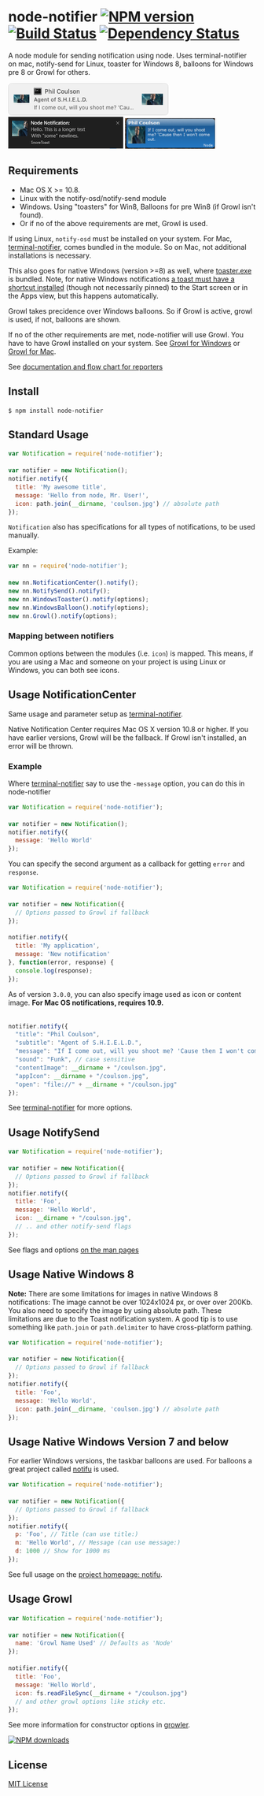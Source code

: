 # node-notifier [![NPM version][npm-image]][npm-url] [![Build Status][travis-image]][travis-url] [![Dependency Status][depstat-image]][depstat-url]

A node module for sending notification using node. Uses terminal-notifier on mac,
notify-send for Linux, toaster for Windows 8, balloons for Windows pre 8 or Growl for others.

![Mac Screenshot](https://github.com/mikaelbr/node-notifier/blob/master/example/mac.png)
![Native Windows Screenshot](https://github.com/mikaelbr/node-notifier/blob/master/example/windows.png)
![Growl Screenshot](https://github.com/mikaelbr/node-notifier/blob/master/example/growl.png)

## Requirements
- Mac OS X >= 10.8.
- Linux with the notify-osd/notify-send module
- Windows. Using "toasters" for Win8, Balloons for pre Win8 (if Growl isn't found).
- Or if no of the above requirements are met, Growl is used.

If using Linux, `notify-osd` must be installed on your system.
For Mac, [terminal-notifier](https://github.com/alloy/terminal-notifier), comes
bundled in the module. So on Mac, not additional installations is necessary.

This also goes for native Windows (version >=8) as well, where
[toaster.exe](https://github.com/nels-o/toaster) is bundled. Note, for native
Windows notifications [a toast must have a shortcut installed](http://msdn.microsoft.com/en-in/library/windows/apps/hh779727.aspx)
(though not necessarily pinned) to the Start screen or in the Apps view, but
this happens automatically.

Growl takes precidence over Windows balloons. So if Growl is active,
growl is used, if not, balloons are shown.

If no of the other requirements are met, node-notifier will use Growl.
You have to have Growl installed on your system. See
[Growl for Windows](http://www.growlforwindows.com/gfw/) or
[Growl for Mac](http://growl.info/).

See [documentation and flow chart for reporters](./DECISION_FLOW.md)

## Install
```
$ npm install node-notifier
```

## Standard Usage
```javascript
var Notification = require('node-notifier');

var notifier = new Notification();
notifier.notify({
  title: 'My awesome title',
  message: 'Hello from node, Mr. User!',
  icon: path.join(__dirname, 'coulson.jpg') // absolute path
});
```

`Notification` also has specifications for all types of notifications, to be used
manually.

Example:
```javascript
var nn = require('node-notifier');

new nn.NotificationCenter().notify();
new nn.NotifySend().notify();
new nn.WindowsToaster().notify(options);
new nn.WindowsBalloon().notify(options);
new nn.Growl().notify(options);
```

### Mapping between notifiers
Common options between the modules (i.e. `icon`) is mapped. This means,
if you are using a Mac and someone on your project is using Linux or Windows, you
can both see icons.

## Usage NotificationCenter

Same usage and parameter setup as [terminal-notifier](https://github.com/alloy/terminal-notifier).

Native Notification Center requires Mac OS X version 10.8 or higher. If you have
earlier versions, Growl will be the fallback. If Growl isn't installed, an error
will be thrown.


### Example

Where [terminal-notifier](https://github.com/alloy/terminal-notifier) say to use the ```-message``` option, you can do this in node-notifier

```javascript
var Notification = require('node-notifier');

var notifier = new Notification();
notifier.notify({
  message: 'Hello World'
});
```

You can specify the second argument as a callback for getting ```error``` and ```response```.

```javascript
var Notification = require('node-notifier');

var notifier = new Notification({
  // Options passed to Growl if fallback
});

notifier.notify({
  title: 'My application',
  message: 'New notification'
}, function(error, response) {
  console.log(response);
});
```

As of version `3.0.0`, you can also specify image used as icon or content image. **For Mac OS notifications, requires 10.9.**


```javascript

notifier.notify({
  "title": "Phil Coulson",
  "subtitle": "Agent of S.H.I.E.L.D.",
  "message": "If I come out, will you shoot me? 'Cause then I won't come out.",
  "sound": "Funk", // case sensitive
  "contentImage": __dirname + "/coulson.jpg",
  "appIcon": __dirname + "/coulson.jpg",
  "open": "file://" + __dirname + "/coulson.jpg"
});

```

See [terminal-notifier](https://github.com/alloy/terminal-notifier) for more options.

## Usage NotifySend

```javascript
var Notification = require('node-notifier');

var notifier = new Notification({
  // Options passed to Growl if fallback
});
notifier.notify({
  title: 'Foo',
  message: 'Hello World',
  icon: __dirname + "/coulson.jpg",
  // .. and other notify-send flags
});
```

See flags and options [on the man pages](http://manpages.ubuntu.com/manpages/gutsy/man1/notify-send.1.html)

## Usage Native Windows 8

**Note:** There are some limitations for images in native Windows 8 notifications:
The image cannot be over 1024x1024 px, or over over 200Kb. You also need to
specify the image by using absolute path. These limitations are due to the Toast
notification system. A good tip is to use something like `path.join` or
`path.delimiter` to have cross-platform pathing.

```javascript
var Notification = require('node-notifier');

var notifier = new Notification({
  // Options passed to Growl if fallback
});
notifier.notify({
  title: 'Foo',
  message: 'Hello World',
  icon: path.join(__dirname, 'coulson.jpg') // absolute path
});
```

## Usage Native Windows Version 7 and below

For earlier Windows versions, the taskbar balloons are used.
For balloons a great project called
[notifu](http://www.paralint.com/projects/notifu/) is used.

```javascript
var Notification = require('node-notifier');

var notifier = new Notification({
  // Options passed to Growl if fallback
});
notifier.notify({
  p: 'Foo', // Title (can use title:)
  m: 'Hello World', // Message (can use message:)
  d: 1000 // Show for 1000 ms
});
```

See full usage on the [project homepage:
notifu](http://www.paralint.com/projects/notifu/).

## Usage Growl

```javascript
var Notification = require('node-notifier');

var notifier = new Notification({
  name: 'Growl Name Used' // Defaults as 'Node'
});

notifier.notify({
  title: 'Foo',
  message: 'Hello World',
  icon: fs.readFileSync(__dirname + "/coulson.jpg")
  // and other growl options like sticky etc.
});
```

See more information for constructor options in
[growler](https://github.com/theabraham/growly/).


[![NPM downloads][npm-downloads]][npm-url]


## License

[MIT License](http://en.wikipedia.org/wiki/MIT_License)

[npm-url]: https://npmjs.org/package/node-notifier
[npm-image]: http://img.shields.io/npm/v/node-notifier.svg?style=flat
[npm-downloads]: http://img.shields.io/npm/dm/node-notifier.svg?style=flat

[travis-url]: http://travis-ci.org/mikaelbr/node-notifier
[travis-image]: http://img.shields.io/travis/mikaelbr/node-notifier.svg?style=flat

[depstat-url]: https://gemnasium.com/mikaelbr/node-notifier
[depstat-image]: http://img.shields.io/gemnasium/mikaelbr/node-notifier.svg?style=flat
